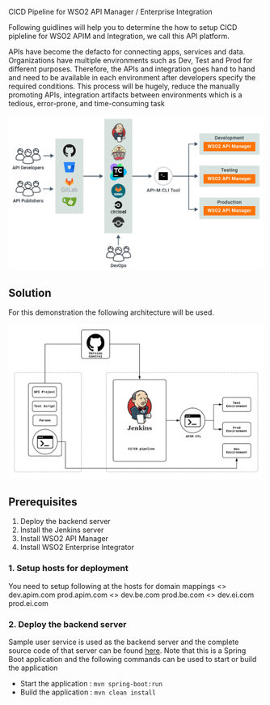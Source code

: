 CICD Pipeline for WSO2 API Manager / Enterprise Integration

Following guidlines will help you to determine the how to setup CICD pipleline for WSO2 APIM and Integration, we call this API platform.

APIs have become the defacto for connecting apps, services and data. Organizations have multiple environments such as 
Dev, Test and Prod for different purposes. Therefore, the APIs and integration goes hand to hand and  need to be available 
in each environment after developers specify the required conditions. This process will be hugely, reduce the manually promoting APIs, integration artifacts between environments which is a tedious, error-prone, and 
time-consuming task

![CI/CD pipeline for APIs with WSO2 API Manager](images/ci-cd-pipeline-for-apis-with-wso2-apim.png)


## Solution

For this demonstration the following architecture will be used.

![CI/CD pipeline architecture](images/ci-cd-pipeline-demo-architecture.png)

## Prerequisites

1. Deploy the backend server
2. Install the Jenkins server
3. Install WSO2 API Manager
4. Install WSO2 Enterprise Integrator

### 1. Setup hosts for deployment

You need to setup following at the hosts for domain mappings
<<host>> dev.apim.com  prod.apim.com
<<host>> dev.be.com  prod.be.com
<<host>> dev.ei.com  prod.ei.com

### 2. Deploy the backend server

Sample user service is used as the backend server and the complete source code of that server can be found 
[here](backend_server). Note that this is a Spring Boot application and the following commands can be used to start 
or build the application

* Start the application : `mvn spring-boot:run`
* Build the application : `mvn clean install`
